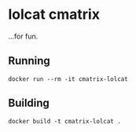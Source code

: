 # lolcat cmatrix

...for fun.


## Running

```
docker run --rm -it cmatrix-lolcat
```


## Building

```
docker build -t cmatrix-lolcat .
```
